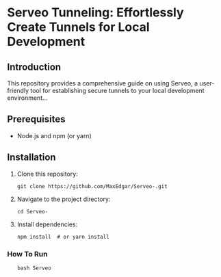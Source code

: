 <!DOCTYPE html>
<html>
<head>
  
  
</head>
<body>
  <h1>Serveo Tunneling: Effortlessly Create Tunnels for Local Development</h1>

  <h2>Introduction</h2>
  <p>This repository provides a comprehensive guide on using Serveo, a user-friendly tool for establishing secure tunnels to your local development environment...</p>

  <h2>Prerequisites</h2>
  <ul>
    <li>Node.js and npm (or yarn)</li>
  </ul>

  <h2>Installation</h2>
  <ol>
    <li>Clone this repository:</li>
    <pre><code>git clone https://github.com/MaxEdgar/Serveo-.git</code></pre>
    <li>Navigate to the project directory:</li>
    <pre><code>cd Serveo-</code></pre>
    <li>Install dependencies:</li>
    <pre><code>npm install  # or yarn install</code></pre>
  </ol>

  <h3>How To Run</h3>
  <ol>
  <pre><code>bash Serveo</code>
  </body>
</html>
